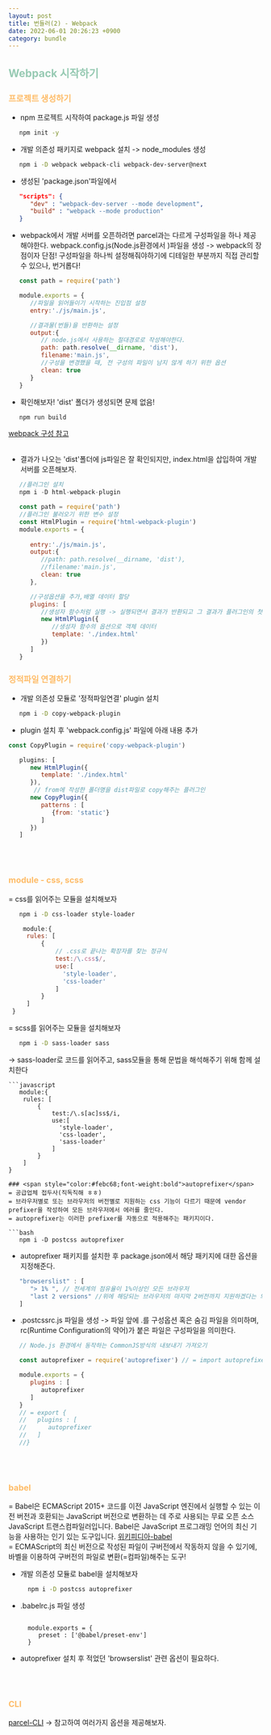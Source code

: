 ```yaml
---
layout: post
title: 번들러(2) - Webpack
date: 2022-06-01 20:26:23 +0900
category: bundle
---
```


## <span style="color:#97cab3;font-weight:bold">Webpack 시작하기</span>
### <span style="color:#febc68;font-weight:bold">프로젝트 생성하기</span> 
   - npm 프로젝트 시작하여 package.js 파일 생성
   ```bash
      npm init -y
   ```   
   - 개발 의존성 패키지로 webpack 설치 -> node_modules 생성
   ```bash
      npm i -D webpack webpack-cli webpack-dev-server@next
   ``` 
   - 생성된 'package.json'파일에서 
   ```json
      "scripts": {
         "dev" : "webpack-dev-server --mode development", 
         "build" : "webpack --mode production"
      }
   ``` 
   - webpack에서 개발 서버를 오픈하려면 parcel과는 다르게 구성파일을 하나 제공해야한다. webpack.config.js(Node.js환경에서 )파일을 생성 -> webpack의 장점이자 단점! 구성파일을 하나씩 설정해줘야하기에 디테일한 부분까지 직접 관리할 수 있으나, 번거롭다!

   ```javascript
      const path = require('path')

      module.exports = {
         //파일을 읽어들이기 시작하는 진입점 설정
         entry:'./js/main.js',

         //결과물(번들)을 반환하는 설정
         output:{
            // node.js에서 사용하는 절대경로로 작성해야한다.
            path: path.resolve(__dirname, 'dist'),
            filename:'main.js',
            //구성을 변경했을 때, 전 구성의 파일이 남지 않게 하기 위한 옵션
            clean: true
         }
      }
   ``` 
   - 확인해보자! 'dist' 폴더가 생성되면 문제 없음!
   ```bash
      npm run build
   ```   
   [webpack 구성 참고](https://webpack.js.org/configuration/)  
   <br/>
   - 결과가 나오는 'dist'폴더에 js파일은 잘 확인되지만, index.html을 삽입하여 개발서버를 오픈해보자.  
    
   ```javascript
      //플러그인 설치
      npm i -D html-webpack-plugin
   ```    
   
   ```javascript
      const path = require('path')
      //플러그인 불러오기 위한 변수 설정
      const HtmlPlugin = require('html-webpack-plugin')
      module.exports = {
         
         entry:'./js/main.js',
         output:{
            //path: path.resolve(__dirname, 'dist'),
            //filename:'main.js',
            clean: true
         },

         //구성옵션을 추가,배열 데이터 할당
         plugins: [
            //생성자 함수처럼 실행 -> 실행되면서 결과가 반환되고 그 결과가 플러그인의 첫번째 아이템으로 사용된다는 의미
            new HtmlPlugin({
               //생성자 함수의 옵션으로 객체 데이터 
               template: './index.html'
            })
         ]
      }
   ```    

### <span style="color:#febc68;font-weight:bold">정적파일 연결하기</span> 
   - 개발 의존성 모듈로 '정적파일연결' plugin 설치
   ```bash
      npm i -D copy-webpack-plugin
   ```  
   - plugin 설치 후 'webpack.config.js' 파일에 아래 내용 추가
   ```javascript
   const CopyPlugin = require('copy-webpack-plugin')

      plugins: [
         new HtmlPlugin({
            template: './index.html'
         }),
          // from에 작성한 폴더명을 dist파일로 copy해주는 플러그인
         new CopyPlugin({
            patterns : [
               {from: 'static'}
            ]
         })
      ]
   ``` 
   <br/>
   <br/>

### <span style="color:#febc68;font-weight:bold">module - css, scss</span>
 = css를 읽어주는 모듈을 설치해보자
   ```bash
      npm i -D css-loader style-loader
   ``` 

   ```javascript
       module:{
        rules: [
            {
                // .css로 끝나는 확장자를 찾는 정규식
                test:/\.css$/,
                use:[
                  'style-loader',
                  'css-loader'
                ]
            }
        ]
    }
   ```

 = scss를 읽어주는 모듈을 설치해보자  
   ```bash
      npm i -D sass-loader sass
   ```   
   -> sass-loader로 코드를 읽어주고, sass모듈을 통해 문법을 해석해주기 위해 함께 설치한다

    ```javascript
       module:{
        rules: [
            {
                test:/\.s[ac]ss$/i,
                use:[
                  'style-loader',
                  'css-loader',
                  'sass-loader'
                ]
            }
        ]
    }
   ```
### <span style="color:#febc68;font-weight:bold">autoprefixer</span>
 = 공급업체 접두사(직독직해 ㅎㅎ)   
 = 브라우저별로 또는 브라우저의 버전별로 지원하는 css 기능이 다르기 때문에 vendor prefixer을 작성하여 모든 브라우저에서 에러를 줄인다.  
 = autoprefixer는 이러한 prefixer를 자동으로 적용해주는 패키지이다.

   ```bash
      npm i -D postcss autoprefixer
   ```
   - autoprefixer 패키지를 설치한 후 package.json에서 해당 패키지에 대한 옵션을 지정해준다.
   ```javascript
      "browserslist" : [
         "> 1% ", // 전세계의 점유율이 1%이상인 모든 브라우저
         "last 2 versions" //위에 해당되는 브라우저의 마지막 2버전까지 지원하겠다는 의미의 옵션
      ]
   ``` 
   - .postcssrc.js 파일을 생성 -> 파일 앞에 .를 구성옵션 혹은 숨김 파일을 의미하며, rc(Runtime Configuration의 약어)가 붙은 파일은 구성파일을 의미한다.

   ```javascript
      // Node.js 환경에서 동작하는 CommonJS방식의 내보내기 가져오기

      const autoprefixer = require('autoprefixer') // = import autoprefixer from 'autoprefixer'

      module.exports = {
         plugins : [
            autoprefixer
         ]
      } 
      // = export {
      //   plugins : [
      //      autoprefixer
      //   ]
      //}
   ```   
 
   <br/>
   <br/>

 ### <span style="color:#febc68;font-weight:bold">babel</span>
  = Babel은 ECMAScript 2015+ 코드를 이전 JavaScript 엔진에서 실행할 수 있는 이전 버전과 호환되는 JavaScript 버전으로 변환하는 데 주로 사용되는 무료 오픈 소스 JavaScript 트랜스컴파일러입니다. Babel은 JavaScript 프로그래밍 언어의 최신 기능을 사용하는 인기 있는 도구입니다. [위키피디아-babel](https://en.wikipedia.org/wiki/Babel_(transcompiler))  
  = ECMAScript의 최신 버전으로 작성된 파일이 구버전에서 작동하지 않을 수 있기에, 바벨을 이용하여 구버전의 파일로 변환(=컴파일)해주는 도구!  
  
  - 개발 의존성 모듈로 babel을 설치해보자
    ```bash
      npm i -D postcss autoprefixer
    ```  
 - .babelrc.js 파일 생성   
    ```javascipt
   
      module.exports = {
         preset : ['@babel/preset-env']
      }
   ```  
  - autoprefixer 설치 후 적었던 'browserslist' 관련 옵션이 필요하다.  
   <br/>
   <br/>

  ### <span style="color:#febc68;font-weight:bold">CLI</span>

  [parcel-CLI](https://ko.parceljs.org/cli.html) -> 참고하여 여러가지 옵션을 제공해보자.